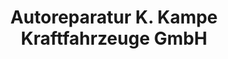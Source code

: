 ---
title: "Autoreparatur K. Kampe Kraftfahrzeuge GmbH"
url: /goettingen/autoreparatur-k-kampe-kraftfahrzeuge-gmbh/
shop: Autowerkstatt
---